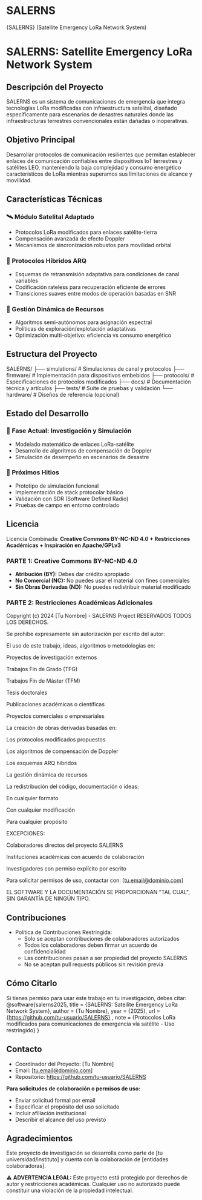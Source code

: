 # SALERNS
{SALERNS} (Satellite Emergency LoRa Network System)
# SALERNS: Satellite Emergency LoRa Network System

## Descripción del Proyecto
SALERNS es un sistema de comunicaciones de emergencia que integra tecnologías LoRa modificadas con infraestructura satelital, diseñado específicamente para escenarios de desastres naturales donde las infraestructuras terrestres convencionales están dañadas o inoperativas.

## Objetivo Principal
Desarrollar protocolos de comunicación resilientes que permitan establecer enlaces de comunicación confiables entre dispositivos IoT terrestres y satélites LEO, manteniendo la baja complejidad y consumo energético característicos de LoRa mientras superamos sus limitaciones de alcance y movilidad.

## Características Técnicas

### 🛰️ Módulo Satelital Adaptado
- Protocolos LoRa modificados para enlaces satélite-tierra
- Compensación avanzada de efecto Doppler
- Mecanismos de sincronización robustos para movilidad orbital

### 🔄 Protocolos Híbridos ARQ
- Esquemas de retransmisión adaptativa para condiciones de canal variables
- Codificación rateless para recuperación eficiente de errores
- Transiciones suaves entre modos de operación basadas en SNR

### 📡 Gestión Dinámica de Recursos
- Algoritmos semi-autónomos para asignación espectral
- Políticas de exploración/explotación adaptativas
- Optimización multi-objetivo: eficiencia vs consumo energético

## Estructura del Proyecto
SALERNS/
├── simulations/ # Simulaciones de canal y protocolos
├── firmware/ # Implementación para dispositivos embebidos
├── protocols/ # Especificaciones de protocolos modificados
├── docs/ # Documentación técnica y artículos
├── tests/ # Suite de pruebas y validación
└── hardware/ # Diseños de referencia (opcional)

## Estado del Desarrollo

### 🔬 Fase Actual: Investigación y Simulación
- Modelado matemático de enlaces LoRa-satélite
- Desarrollo de algoritmos de compensación de Doppler
- Simulación de desempeño en escenarios de desastre

### 🎯 Próximos Hitios
- Prototipo de simulación funcional
- Implementación de stack protocolar básico
- Validación con SDR (Software Defined Radio)
- Pruebas de campo en entorno controlado

## Licencia
Licencia Combinada: **Creative Commons BY-NC-ND 4.0 + Restricciones Académicas + Inspiración en Apache/GPLv3**

### PARTE 1: Creative Commons BY-NC-ND 4.0
- **Atribución (BY):** Debes dar crédito apropiado
- **No Comercial (NC):** No puedes usar el material con fines comerciales
- **Sin Obras Derivadas (ND):** No puedes redistribuir material modificado

### PARTE 2: Restricciones Académicas Adicionales
Copyright (c) 2024 [Tu Nombre] - SALERNS Project
RESERVADOS TODOS LOS DERECHOS.

Se prohíbe expresamente sin autorización por escrito del autor:

El uso de este trabajo, ideas, algoritmos o metodologías en:

Proyectos de investigación externos

Trabajos Fin de Grado (TFG)

Trabajos Fin de Máster (TFM)

Tesis doctorales

Publicaciones académicas o científicas

Proyectos comerciales o empresariales

La creación de obras derivadas basadas en:

Los protocolos modificados propuestos

Los algoritmos de compensación de Doppler

Los esquemas ARQ híbridos

La gestión dinámica de recursos

La redistribución del código, documentación o ideas:

En cualquier formato

Con cualquier modificación

Para cualquier propósito

EXCEPCIONES:

Colaboradores directos del proyecto SALERNS

Instituciones académicas con acuerdo de colaboración

Investigadores con permiso explícito por escrito

Para solicitar permisos de uso, contactar con: [tu.email@dominio.com]

EL SOFTWARE Y LA DOCUMENTACIÓN SE PROPORCIONAN "TAL CUAL", SIN GARANTÍA DE NINGÚN TIPO.

## Contribuciones
- Política de Contribuciones Restringida:
  - Solo se aceptan contribuciones de colaboradores autorizados
  - Todos los colaboradores deben firmar un acuerdo de confidencialidad
  - Las contribuciones pasan a ser propiedad del proyecto SALERNS
  - No se aceptan pull requests públicos sin revisión previa

## Cómo Citarlo
Si tienes permiso para usar este trabajo en tu investigación, debes citar:
@software{salerns2025,
title = {SALERNS: Satellite Emergency LoRa Network System},
author = {Tu Nombre},
year = {2025},
url = {https://github.com/tu-usuario/SALERNS}
,
note = {Protocolos LoRa modificados para comunicaciones de emergencia vía satélite - Uso restringido}
}
## Contacto
- Coordinador del Proyecto: [Tu Nombre]  
- Email: [tu.email@dominio.com]  
- Repositorio: https://github.com/tu-usuario/SALERNS  

**Para solicitudes de colaboración o permisos de uso:**
- Enviar solicitud formal por email
- Especificar el propósito del uso solicitado
- Incluir afiliación institucional
- Describir el alcance del uso previsto

## Agradecimientos
Este proyecto de investigación se desarrolla como parte de [tu universidad/instituto] y cuenta con la colaboración de [entidades colaboradoras].

⚠️ **ADVERTENCIA LEGAL:** Este proyecto está protegido por derechos de autor y restricciones académicas. Cualquier uso no autorizado puede constituir una violación de la propiedad intelectual.
